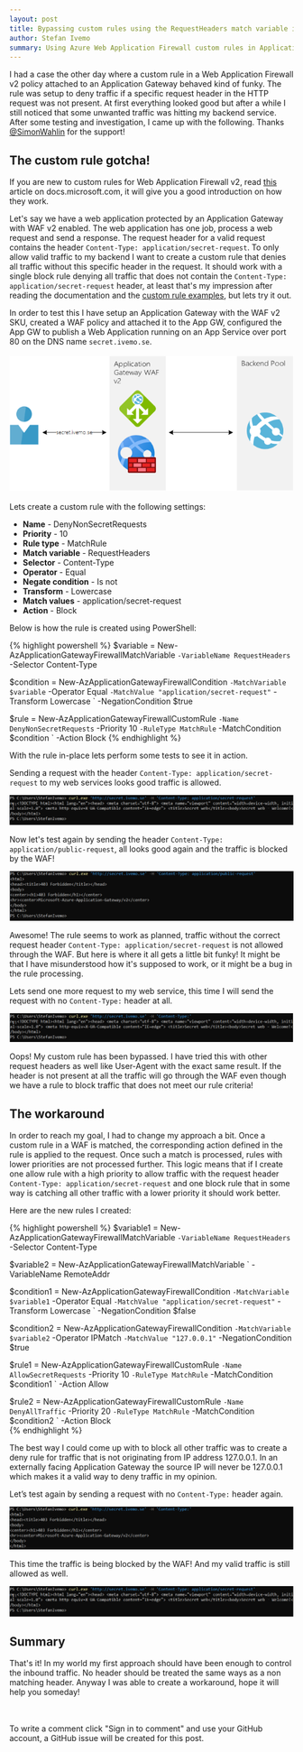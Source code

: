```yaml
---
layout: post
title: Bypassing custom rules using the RequestHeaders match variable in WAF v2
author: Stefan Ivemo
summary: Using Azure Web Application Firewall custom rules in Application Gateway to verify request headers.
---
```


I had a case the other day where a custom rule in a Web Application Firewall v2 policy attached to an Application Gateway behaved kind of funky. The rule was setup to deny traffic if a specific request header in the HTTP request was not present. At first everything looked good but after a while I still noticed that some unwanted traffic was hitting my backend service. After some testing and investigation, I came up with the following. Thanks [@SimonWahlin](https://twitter.com/SimonWahlin) for the support!


The custom rule gotcha!
-----
If you are new to custom rules for Web Application Firewall v2, read [this](https://docs.microsoft.com/en-us/azure/web-application-firewall/ag/custom-waf-rules-overview) article on docs.microsoft.com, it will give you a good introduction on how they work.  


Let's say we have a web application protected by an Application Gateway with WAF v2 enabled. The web application has one job, process a web request and send a response. The request header for a valid request contains the header `Content-Type: application/secret-request`. To only allow valid traffic to my backend I want to create a custom rule that denies all traffic without this specific header in the request. It should work with a single block rule denying all traffic that does not contain the `Content-Type: application/secret-request` header, at least that's my impression after reading the documentation and the [custom rule examples](https://docs.microsoft.com/en-us/azure/web-application-firewall/ag/create-custom-waf-rules), but lets try it out.  

In order to test this I have setup an Application Gateway with the WAF v2 SKU, created a WAF policy and attached it to the App GW, configured the App GW to publish a Web Application running on an App Service over port 80 on the DNS name `secret.ivemo.se`.  
<br/>
<img src="https://github.com/StefanIvemo/stefanivemo.github.io/blob/master/images/waf-gotcha/appgw-overview.png?raw=true">
<br/><br/>
Lets create a custom rule with the following settings:

- **Name** - DenyNonSecretRequests
- **Priority** - 10
- **Rule type** - MatchRule
- **Match variable** - RequestHeaders
- **Selector** - Content-Type
- **Operator** - Equal
- **Negate condition** - Is not
- **Transform** - Lowercase
- **Match values** - application/secret-request
- **Action** - Block

Below is how the rule is created using PowerShell:

{% highlight powershell %}
 $variable = New-AzApplicationGatewayFirewallMatchVariable `
   -VariableName RequestHeaders `
   -Selector Content-Type

$condition = New-AzApplicationGatewayFirewallCondition `
   -MatchVariable $variable `
   -Operator Equal `
   -MatchValue "application/secret-request" `
   -Transform Lowercase `
   -NegationCondition $true

$rule = New-AzApplicationGatewayFirewallCustomRule `
   -Name DenyNonSecretRequests `
   -Priority 10 `
   -RuleType MatchRule `
   -MatchCondition $condition `
   -Action Block
{% endhighlight %}


With the rule in-place lets perform some tests to see it in action. 

Sending a request with the header `Content-Type: application/secret-request` to my web services looks good traffic is allowed. 

<img src="https://github.com/StefanIvemo/stefanivemo.github.io/blob/master/images/waf-gotcha/1CurlCorrectHeader.PNG?raw=true">


Now let's test again by sending the header `Content-Type: application/public-request`, all looks good again and the traffic is blocked by the WAF!
 
<img src="https://github.com/StefanIvemo/stefanivemo.github.io/blob/master/images/waf-gotcha/2CurlWrongHeader.PNG?raw=true">

Awesome! The rule seems to work as planned, traffic without the correct request header `Content-Type: application/secret-request` is not allowed through the WAF. But here is where it all gets a little bit funky! It might be that I have misunderstood how it's supposed to work, or it might be a bug in the rule processing.  

Lets send one more request to my web service, this time I will send the request with no `Content-Type:` header at all.

<img src="https://github.com/StefanIvemo/stefanivemo.github.io/blob/master/images/waf-gotcha/3CurlNoHeader.PNG?raw=true">


Oops! My custom rule has been bypassed. I have tried this with other request headers as well like User-Agent with the exact same result. If the header is not present at all the traffic will go through the WAF even though we have a rule to block traffic that does not meet our rule criteria!

The workaround
-----

In order to reach my goal, I had to change my approach a bit. Once a custom rule in a WAF is matched, the corresponding action defined in the rule is applied to the request. Once such a match is processed, rules with lower priorities are not processed further. This logic means that if I create one allow rule with a high priority to allow traffic with the request header `Content-Type: application/secret-request` and one block rule that in some way is catching all other traffic with a lower priority it should work better.  

Here are the new rules I created:

{% highlight powershell %}
$variable1 = New-AzApplicationGatewayFirewallMatchVariable `
   -VariableName RequestHeaders `
   -Selector Content-Type

$variable2 = New-AzApplicationGatewayFirewallMatchVariable `
   -VariableName RemoteAddr
 
$condition1 = New-AzApplicationGatewayFirewallCondition `
   -MatchVariable $variable1 `
   -Operator Equal `
   -MatchValue "application/secret-request" `
   -Transform Lowercase `
   -NegationCondition $false

$condition2 = New-AzApplicationGatewayFirewallCondition `
   -MatchVariable $variable2 `
   -Operator IPMatch `
   -MatchValue "127.0.0.1" `
   -NegationCondition $true

$rule1 = New-AzApplicationGatewayFirewallCustomRule `
   -Name AllowSecretRequests `
   -Priority 10 `
   -RuleType MatchRule `
   -MatchCondition $condition1 `
   -Action Allow
   
$rule2 = New-AzApplicationGatewayFirewallCustomRule `
   -Name DenyAllTraffic `
   -Priority 20 `
   -RuleType MatchRule `
   -MatchCondition $condition2 `
   -Action Block   
{% endhighlight %}


The best way I could come up with to block all other traffic was to create a deny rule for traffic that is not originating from IP address 127.0.0.1. In an externally facing Application Gateway the source IP will never be 127.0.0.1 which makes it a valid way to deny traffic in my opinion. 

Let’s test again by sending a request with no `Content-Type:` header again.

<img src="https://github.com/StefanIvemo/stefanivemo.github.io/blob/master/images/waf-gotcha/4CurlNoHeaderBlocked.PNG?raw=true">

This time the traffic is being blocked by the WAF! And my valid traffic is still allowed as well.

<img src="https://github.com/StefanIvemo/stefanivemo.github.io/blob/master/images/waf-gotcha/1CurlCorrectHeader.PNG?raw=true">


Summary
-----
That's it! In my world my first approach should have been enough to control the inbound traffic. No header should be treated the same ways as a non matching header. Anyway I was able to create a workaround, hope it will help you someday!


<br>
<br>
<div class="commenttext">
    To write a comment click "Sign in to comment" and use your GitHub account, a GitHub issue will be created for this post.
</div>
<script src="https://utteranc.es/client.js"
        repo="StefanIvemo/stefanivemo.github.io"
        issue-term="pathname"
        label="Comment"
        theme="github-light"
        crossorigin="anonymous"
        async>
</script>

<script async defer src="https://buttons.github.io/buttons.js"></script>